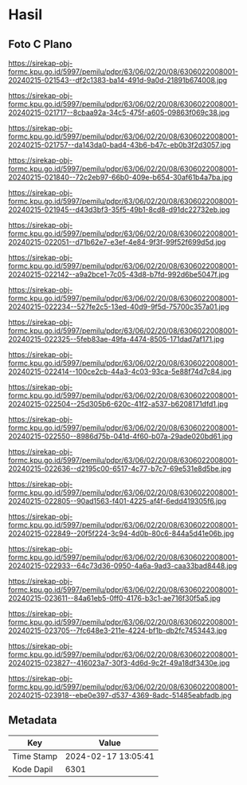 # Hasil

## Foto C Plano

https://sirekap-obj-formc.kpu.go.id/5997/pemilu/pdpr/63/06/02/20/08/6306022008001-20240215-021543--df2c1383-ba14-491d-9a0d-21891b674008.jpg

https://sirekap-obj-formc.kpu.go.id/5997/pemilu/pdpr/63/06/02/20/08/6306022008001-20240215-021717--8cbaa92a-34c5-475f-a605-09863f069c38.jpg

https://sirekap-obj-formc.kpu.go.id/5997/pemilu/pdpr/63/06/02/20/08/6306022008001-20240215-021757--da143da0-bad4-43b6-b47c-eb0b3f2d3057.jpg

https://sirekap-obj-formc.kpu.go.id/5997/pemilu/pdpr/63/06/02/20/08/6306022008001-20240215-021840--72c2eb97-66b0-409e-b654-30af61b4a7ba.jpg

https://sirekap-obj-formc.kpu.go.id/5997/pemilu/pdpr/63/06/02/20/08/6306022008001-20240215-021945--d43d3bf3-35f5-49b1-8cd8-d91dc22732eb.jpg

https://sirekap-obj-formc.kpu.go.id/5997/pemilu/pdpr/63/06/02/20/08/6306022008001-20240215-022051--d71b62e7-e3ef-4e84-9f3f-99f52f699d5d.jpg

https://sirekap-obj-formc.kpu.go.id/5997/pemilu/pdpr/63/06/02/20/08/6306022008001-20240215-022142--a9a2bce1-7c05-43d8-b7fd-992d6be5047f.jpg

https://sirekap-obj-formc.kpu.go.id/5997/pemilu/pdpr/63/06/02/20/08/6306022008001-20240215-022234--527fe2c5-13ed-40d9-9f5d-75700c357a01.jpg

https://sirekap-obj-formc.kpu.go.id/5997/pemilu/pdpr/63/06/02/20/08/6306022008001-20240215-022325--5feb83ae-49fa-4474-8505-171dad7af171.jpg

https://sirekap-obj-formc.kpu.go.id/5997/pemilu/pdpr/63/06/02/20/08/6306022008001-20240215-022414--100ce2cb-44a3-4c03-93ca-5e88f74d7c84.jpg

https://sirekap-obj-formc.kpu.go.id/5997/pemilu/pdpr/63/06/02/20/08/6306022008001-20240215-022504--25d305b6-620c-41f2-a537-b6208171dfd1.jpg

https://sirekap-obj-formc.kpu.go.id/5997/pemilu/pdpr/63/06/02/20/08/6306022008001-20240215-022550--8986d75b-041d-4f60-b07a-29ade020bd61.jpg

https://sirekap-obj-formc.kpu.go.id/5997/pemilu/pdpr/63/06/02/20/08/6306022008001-20240215-022636--d2195c00-6517-4c77-b7c7-69e531e8d5be.jpg

https://sirekap-obj-formc.kpu.go.id/5997/pemilu/pdpr/63/06/02/20/08/6306022008001-20240215-022805--90ad1563-f401-4225-af4f-6edd419305f6.jpg

https://sirekap-obj-formc.kpu.go.id/5997/pemilu/pdpr/63/06/02/20/08/6306022008001-20240215-022849--20f5f224-3c94-4d0b-80c6-844a5d41e06b.jpg

https://sirekap-obj-formc.kpu.go.id/5997/pemilu/pdpr/63/06/02/20/08/6306022008001-20240215-022933--64c73d36-0950-4a6a-9ad3-caa33bad8448.jpg

https://sirekap-obj-formc.kpu.go.id/5997/pemilu/pdpr/63/06/02/20/08/6306022008001-20240215-023611--84a61eb5-0ff0-4176-b3c1-ae716f30f5a5.jpg

https://sirekap-obj-formc.kpu.go.id/5997/pemilu/pdpr/63/06/02/20/08/6306022008001-20240215-023705--7fc648e3-211e-4224-bf1b-db2fc7453443.jpg

https://sirekap-obj-formc.kpu.go.id/5997/pemilu/pdpr/63/06/02/20/08/6306022008001-20240215-023827--416023a7-30f3-4d6d-9c2f-49a18df3430e.jpg

https://sirekap-obj-formc.kpu.go.id/5997/pemilu/pdpr/63/06/02/20/08/6306022008001-20240215-023918--ebe0e397-d537-4369-8adc-51485eabfadb.jpg


## Metadata

| Key        | Value               |
| ---------- | ------------------- |
| Time Stamp | 2024-02-17 13:05:41 |
| Kode Dapil | 6301                |



